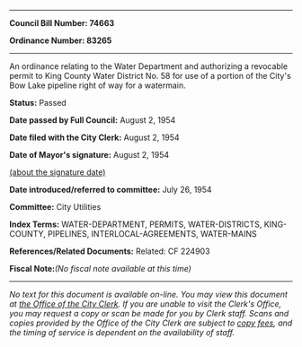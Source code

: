 

********

**Council Bill Number: 74663**
   
**Ordinance Number: 83265**
********

 An ordinance relating to the Water Department and authorizing a revocable permit to King County Water District No. 58 for use of a portion of the City's Bow Lake pipeline right of way for a watermain.

**Status:** Passed
   
**Date passed by Full Council:** August 2, 1954
   
**Date filed with the City Clerk:** August 2, 1954
   
**Date of Mayor's signature:** August 2, 1954
   
[(about the signature date)](/~public/approvaldate.htm)
   
   
   
**Date introduced/referred to committee:** July 26, 1954
   
**Committee:** City Utilities
   
   
**Index Terms:** WATER-DEPARTMENT, PERMITS, WATER-DISTRICTS, KING-COUNTY, PIPELINES, INTERLOCAL-AGREEMENTS, WATER-MAINS

**References/Related Documents:** Related: CF 224903

**Fiscal Note:**_(No fiscal note available at this time)_
********

_No text for this document is available on-line. You may view this document at [the Office of the City Clerk](http://www.seattle.gov/leg/clerk/contactUs.htm). If you are unable to visit the Clerk's Office, you may request a copy or scan be made for you by Clerk staff. Scans and copies provided by the Office of the City Clerk are subject to [copy fees](http://clerk.seattle.gov/~public/clerkfees.htm), and the timing of service is dependent on the availability of staff._

